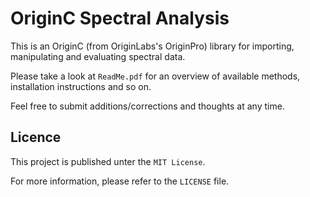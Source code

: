 # OriginC Spectral Analysis
This is an OriginC (from OriginLabs's OriginPro) library for importing, manipulating and evaluating spectral data.

Please take a look at `ReadMe.pdf` for an overview of available methods, installation instructions and so on.

Feel free to submit additions/corrections and thoughts at any time.

## Licence
This project is published unter the `MIT License`.

For more information, please refer to the `LICENSE` file.